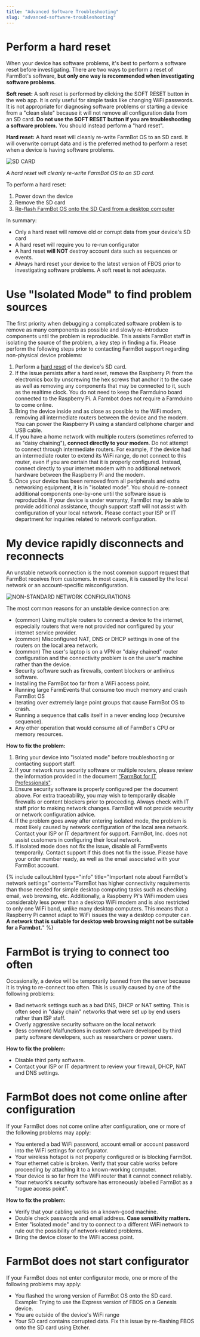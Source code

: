 ```yaml
---
title: "Advanced Software Troubleshooting"
slug: "advanced-software-troubleshooting"
---
```


# Perform a hard reset

When your device has software problems, it's best to perform a software reset before investigating. There are two ways to perform a reset of FarmBot's software, **but only one way is recommended when investigating software problems**.

**Soft reset:** A soft reset is performed by clicking the <span class="fb-button fb-red">SOFT RESET</span> button in the web app. It is only useful for simple tasks like changing WiFi passwords. It is not appropriate for diagnosing software problems or starting a device from a "clean slate" because it will not remove all configuration data from an SD card. **Do not use the SOFT RESET button if you are troubleshooting a software problem.** You should instead perform a "hard reset".

**Hard reset:** A hard reset will cleanly re-write FarmBot OS to an SD card. It will overwrite corrupt data and is the preferred method to perform a reset when a device is having software problems.

![SD CARD](_images/sd_card.jpg)

_A hard reset will cleanly re-write FarmBot OS to an SD card._

To perform a hard reset:

1. Power down the device
2. Remove the SD card
3. [Re-flash FarmBot OS onto the SD Card from a desktop computer](../../farmbot-os/intro.md)

In summary:

 * Only a hard reset will remove old or corrupt data from your device's SD card
 * A hard reset will require you to re-run configurator
 * A hard reset **will NOT** destroy account data such as sequences or events.
 * Always hard reset your device to the latest version of FBOS prior to investigating software problems. A soft reset is not adequate.

#  Use "Isolated Mode" to find problem sources

The first priority when debugging a complicated software problem is to remove as many components as possible and slowly re-introduce components until the problem is reproducible. This assists FarmBot staff in isolating the source of the problem, a key step in finding a fix. Please perform the following steps prior to contacting FarmBot support regarding non-physical device problems:

 1. Perform a [hard reset](#perform-a-hard-reset) of the device's SD card.
 2. If the issue persists after a hard reset, remove the Raspberry Pi from the electronics box by unscrewing the hex screws that anchor it to the case as well as removing any components that may be connected to it, such as the realtime clock. You do not need to keep the Farmduino board connected to the Raspberry Pi. A Farmbot does not require a Farmduino to come online.
 3. Bring the device inside and as close as possible to the WiFi modem, removing all intermediate routers between the device and the modem. You can power the Raspberry Pi using a standard cellphone charger and USB cable.
 4. If you have a home network with multiple routers (sometimes referred to as "daisy chaining"), **connect directly to your modem**. Do not attempt to connect through intermediate routers. For example, if the device had an intermediate router to extend its WiFi range, do not connect to this router, even if you are certain that it is properly configured. Instead, connect directly to your internet modem with no additional network hardware between the Raspberry Pi and the modem.
 5. Once your device has been removed from all peripherals and extra networking equipment, it is in "isolated mode". You should re-connect additional components one-by-one until the software issue is reproducible. If your device is under warranty, FarmBot may be able to provide additional assistance, though support staff will not assist with configuration of your local network. Please contact your ISP or IT department for inquiries related to network configuration.

# My device rapidly disconnects and reconnects

An unstable network connection is the most common support request that FarmBot receives from customers. In most cases, it is caused by the local network or an account-specific misconfiguration.



![NON-STANDARD NETWORK CONFIGURATIONS](_images/non-standard_network_configurations.jpg)

The most common reasons for an unstable device connection are:

 * (common) Using multiple routers to connect a device to the internet, especially routers that were not provided nor configured by your internet service provider.
 * (common) Misconfigured NAT, DNS or DHCP settings in one of the routers on the local area network.
 * (common) The user's laptop is on a VPN or "daisy chained" router configuration and the connectivity problem is on the user's machine rather than the device.
 * Security software such as firewalls, content blockers or antivirus software.
 * Installing the FarmBot too far from a WiFi access point.
 * Running large FarmEvents that consume too much memory and crash FarmBot OS
 * Iterating over extremely large point groups that cause FarmBot OS to crash.
 * Running a sequence that calls itself in a never ending loop (recursive sequence).
 * Any other operation that would consume all of FarmBot's CPU or memory resources.

**How to fix the problem:**

1. Bring your device into "isolated mode" before troubleshooting or contacting support staff.
2. If your network runs security software or multiple routers, please review the information provided in the document ["FarmBot for IT Professionals"](for-it-security-professionals.md).
3. Ensure security software is properly configured per the document above. For extra traceability, you may wish to temporarily disable firewalls or content blockers prior to proceeding. Always check with IT staff prior to making network changes. FarmBot will not provide security or network configuration advice.
4. If the problem goes away after entering isolated mode, the problem is most likely caused by network configuration of the local area network. Contact your ISP or IT department for support. FarmBot, Inc. does not assist customers in configuring their local network.
5. If isolated mode does not fix the issue, disable all FarmEvents temporarily. Contact support if this does not fix the issue. Please have your order number ready, as well as the email associated with your FarmBot account.

{%
include callout.html
type="info"
title="Important note about FarmBot's network settings"
content="FarmBot has higher connectivity requirements than those needed for simple desktop computing tasks such as checking email, web browsing, etc. Additionally, a Raspberry Pi's WiFi modem uses considerably less power than a desktop WiFi modem and is also restricted to only one WiFi band, unlike many desktop computers. This means that a Raspberry Pi cannot adapt to WiFi issues the way a desktop computer can. **A network that is suitable for desktop web browsing might not be suitable for a Farmbot.**"
%}

# FarmBot is trying to connect too often

Occasionally, a device will be temporarily banned from the server because it is trying to re-connect too often. This is usually caused by one of the following problems:

 * Bad network settings such as a bad DNS, DHCP or NAT setting. This is often seed in "daisy chain" networks that were set up by end users rather than ISP staff.
 * Overly aggressive security software on the local network
 * (less common) Malfunctions in custom software developed by third party software developers, such as researchers or power users.

**How to fix the problem:**

 * Disable third party software.
 * Contact your ISP or IT department to review your firewall, DHCP, NAT and DNS settings.

# FarmBot does not come online after configuration

If your FarmBot does not come online after configuration, one or more of the following problems may apply:

 * You entered a bad WiFi password, account email or account password into the WiFi settings for configurator.
 * Your wireless hotspot is not properly configured or is blocking FarmBot.
 * Your ethernet cable is broken. Verify that your cable works before proceeding by attaching it to a known-working computer.
 * Your device is so far from the WiFi router that it cannot connect reliably.
 * Your network's security software has erroneously labelled FarmBot as a "rogue access point".

**How to fix the problem:**

 * Verify that your cabling works on a known-good machine.
 * Double check passwords and email address. **Case sensitivity matters.**
 * Enter "isolated mode" and try to connect to a different WiFi network to rule out the possibility of network-related problems.
 * Bring the device closer to the WiFi access point.

# FarmBot does not start configurator

If your FarmBot does not enter configurator mode, one or more of the following problems may apply:

 * You flashed the wrong version of FarmBot OS onto the SD card. Example: Trying to use the Express version of FBOS on a Genesis device.
 * You are outside of the device's WiFi range
 * Your SD card contains corrupted data. Fix this issue by re-flashing FBOS onto the SD card using Etcher.
